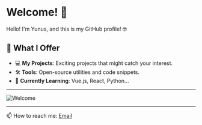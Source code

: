 # Welcome! 👋

Hello! I'm Yunus, and this is my GitHub profile! 🤓 

## 🌟 What I Offer
- 💻 **My Projects**: Exciting projects that might catch your interest.
- 🛠️ **Tools**: Open-source utilities and code snippets.
- 🌱 **Currently Learning**: Vue.js, React, Python...

---

![Welcome](https://encrypted-tbn0.gstatic.com/images?q=tbn:ANd9GcSbLjUBXhMb9wDXVtl7kiGtvPy1V0Z1w2F-RQ&s)  

---

📫 How to reach me: [Email](aksu3796@gmail.com) 
